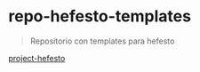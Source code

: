 # repo-hefesto-templates

> Repositorio con templates para hefesto

[project-hefesto](https://github.com/brianwolf/project-hefesto)
